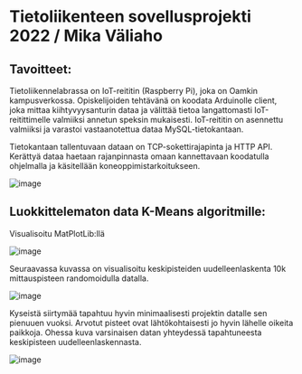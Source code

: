 # Tietoliikenteen sovellusprojekti 2022 / Mika Väliaho

## Tavoitteet:

Tietoliikennelabrassa on IoT-reititin (Raspberry Pi), joka on Oamkin kampusverkossa. Opiskelijoiden tehtävänä on koodata Arduinolle client, joka mittaa kiihtyvyysanturin dataa ja välittää tietoa langattomasti IoT-reitittimelle valmiiksi annetun speksin mukaisesti. IoT-reititin on asennettu valmiiksi ja varastoi vastaanotettua dataa MySQL-tietokantaan.

Tietokantaan tallentuvaan dataan on TCP-sokettirajapinta ja HTTP API. Kerättyä dataa haetaan rajanpinnasta omaan kannettavaan koodatulla ohjelmalla ja käsitellään koneoppimistarkoitukseen.

![image](https://user-images.githubusercontent.com/99818602/199468581-c733259f-269f-45a9-8278-99d370cc0fc4.png)

## Luokkittelematon data K-Means algoritmille:

Visualisoitu MatPlotLib:llä

![image](https://user-images.githubusercontent.com/99818602/203951779-796e9e43-5aba-46d2-bcbe-12dce3cd20e2.png)


Seuraavassa kuvassa on visualisoitu keskipisteiden uudelleenlaskenta 10k mittauspisteen randomoidulla datalla.

![image](https://user-images.githubusercontent.com/99818602/205254480-ed639436-7760-42de-9fff-95caaed848e5.png)

Kyseistä siirtymää tapahtuu hyvin minimaalisesti projektin datalle sen pienuuen vuoksi. Arvotut pisteet ovat lähtökohtaisesti jo hyvin lähelle oikeita paikkoja.
Ohessa kuva varsinaisen datan yhteydessä tapahtuneesta keskipisteen uudelleenlaskennasta.

![image](https://user-images.githubusercontent.com/99818602/205258427-fd7bc700-077f-40b2-a837-97a55b6fef20.png)
